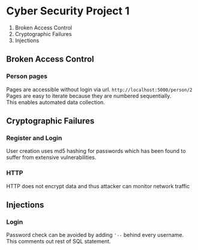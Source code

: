 # Cyber Security Project 1

1. Broken Access Control
2. Cryptographic Failures
3. Injections

## Broken Access Control
### Person pages
Pages are accessible without login via url. ```http://localhost:5000/person/2``` <br>
Pages are easy to iterate because they are numbered sequentially. <br>
This enables automated data collection. <br>

## Cryptographic Failures
### Register and Login
User creation uses md5 hashing for passwords which has been found to suffer from extensive vulnerabilities.
### HTTP
HTTP does not encrypt data and thus attacker can monitor network traffic

## Injections
### Login
Password check can be avoided by adding ```'--``` behind every username. This comments out rest of SQL statement.
